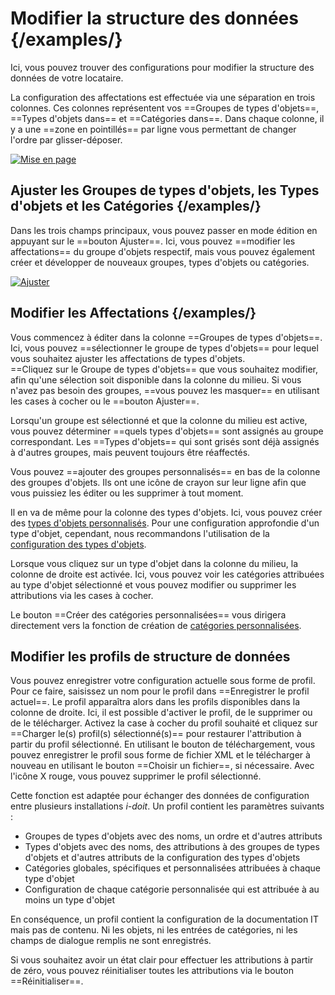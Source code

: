 # Modifier la structure des données {/examples/}

Ici, vous pouvez trouver des configurations pour modifier la structure des données de votre locataire.

La configuration des affectations est effectuée via une séparation en trois colonnes. Ces colonnes représentent vos ==Groupes de types d'objets==, ==Types d'objets dans== et ==Catégories dans==. Dans chaque colonne, il y a une ==zone en pointillés== par ligne vous permettant de changer l'ordre par glisser-déposer.

[![Mise en page](../../../assets/images/en/system-administration/administration/data-structure/1-ds.png)](../../../assets/images/en/system-administration/administration/data-structure/1-ds.png)

## Ajuster les Groupes de types d'objets, les Types d'objets et les Catégories {/examples/}

Dans les trois champs principaux, vous pouvez passer en mode édition en appuyant sur le ==bouton Ajuster==.
Ici, vous pouvez ==modifier les affectations== du groupe d'objets respectif, mais vous pouvez également créer et développer de nouveaux groupes, types d'objets ou catégories.

[![Ajuster](../../../assets/images/en/system-administration/administration/data-structure/2-ds.png)](../../../assets/images/en/system-administration/administration/data-structure/2-ds.png)

## Modifier les Affectations {/examples/}

Vous commencez à éditer dans la colonne ==Groupes de types d'objets==. Ici, vous pouvez ==sélectionner le groupe de types d'objets== pour lequel vous souhaitez ajuster les affectations de types d'objets.<br>
==Cliquez sur le Groupe de types d'objets== que vous souhaitez modifier, afin qu'une sélection soit disponible dans la colonne du milieu. Si vous n'avez pas besoin des groupes, ==vous pouvez les masquer== en utilisant les cases à cocher ou le ==bouton Ajuster==.

Lorsqu'un groupe est sélectionné et que la colonne du milieu est active, vous pouvez déterminer ==quels types d'objets== sont assignés au groupe correspondant. Les ==Types d'objets== qui sont grisés sont déjà assignés à d'autres groupes, mais peuvent toujours être réaffectés.

Vous pouvez ==ajouter des groupes personnalisés== en bas de la colonne des groupes d'objets. Ils ont une icône de crayon sur leur ligne afin que vous puissiez les éditer ou les supprimer à tout moment.

Il en va de même pour la colonne des types d'objets. Ici, vous pouvez créer des [types d'objets personnalisés](../../../basics/custom-object-types.md). Pour une configuration approfondie d'un type d'objet, cependant, nous recommandons l'utilisation de la [configuration des types d'objets](../../../basics/custom-object-types.md).

Lorsque vous cliquez sur un type d'objet dans la colonne du milieu, la colonne de droite est activée. Ici, vous pouvez voir les catégories attribuées au type d'objet sélectionné et vous pouvez modifier ou supprimer les attributions via les cases à cocher.

Le bouton ==Créer des catégories personnalisées== vous dirigera directement vers la fonction de création de [catégories personnalisées](../../../basics/custom-categories.md).

## Modifier les profils de structure de données

Vous pouvez enregistrer votre configuration actuelle sous forme de profil. Pour ce faire, saisissez un nom pour le profil dans ==Enregistrer le profil actuel==. Le profil apparaîtra alors dans les profils disponibles dans la colonne de droite. Ici, il est possible d'activer le profil, de le supprimer ou de le télécharger. Activez la case à cocher du profil souhaité et cliquez sur ==Charger le(s) profil(s) sélectionné(s)== pour restaurer l'attribution à partir du profil sélectionné. En utilisant le bouton de téléchargement, vous pouvez enregistrer le profil sous forme de fichier XML et le télécharger à nouveau en utilisant le bouton ==Choisir un fichier==, si nécessaire. Avec l'icône X rouge, vous pouvez supprimer le profil sélectionné.

Cette fonction est adaptée pour échanger des données de configuration entre plusieurs installations _i-doit_. Un profil contient les paramètres suivants :

- Groupes de types d'objets avec des noms, un ordre et d'autres attributs
- Types d'objets avec des noms, des attributions à des groupes de types d'objets et d'autres attributs de la configuration des types d'objets
- Catégories globales, spécifiques et personnalisées attribuées à chaque type d'objet
- Configuration de chaque catégorie personnalisée qui est attribuée à au moins un type d'objet

En conséquence, un profil contient la configuration de la documentation IT mais pas de contenu. Ni les objets, ni les entrées de catégories, ni les champs de dialogue remplis ne sont enregistrés.

Si vous souhaitez avoir un état clair pour effectuer les attributions à partir de zéro, vous pouvez réinitialiser toutes les attributions via le bouton ==Réinitialiser==.
